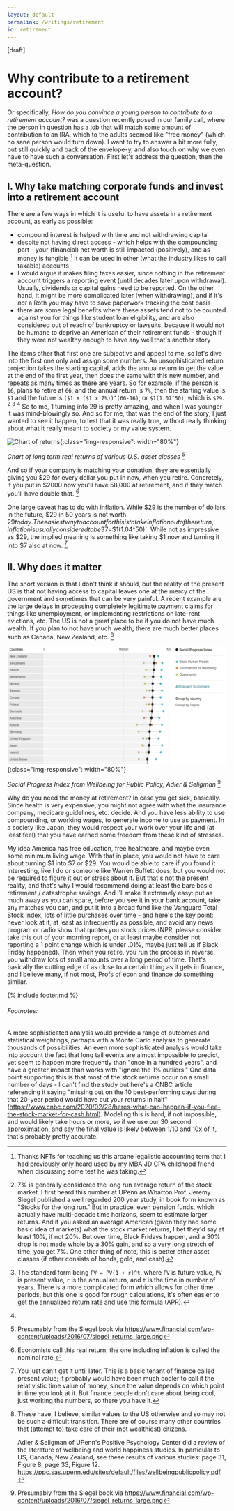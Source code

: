 ```yaml
---
layout: default
permalink: /writings/retirement
id: retirement
---
```


[draft]

# Why contribute to a retirement account?

Or specifically, _How do you convince a young person to contribute to a retirement account?_ was a question recently posed in our family call, where the person in question has a job that will match some amount of contribution to an IRA, which to the adults seemed like "free money" (which no sane person would turn down). I want to try to answer a bit more fully, but still quickly and back of the envelope-y, and also touch on why we even have to have such a conversation. First let's address the question, then the meta-question.

## I. Why take matching corporate funds and invest into a retirement account

There are a few ways in which it is useful to have assets in a retirement account, as early as possible:

- compound interest is helped with time and not withdrawing capital
- despite not having direct access - which helps with the compounding part - your (financial) net worth is still impacted (positively), and as money is fungible [^1] it can be used in other (what the industry likes to call taxable) accounts
- I would argue it makes filing taxes easier, since nothing in the retirement account triggers a reporting event (until decades later upon withdrawal). Usually, dividends or capital gains need to be reported. On the other hand, it might be more complicated later (when withdrawing), and if it's _not_ a Roth you may have to save paperwork tracking the cost basis
- there are some legal benefits where these assets tend not to be counted against you for things like student loan eligibility, and are also considered out of reach of bankruptcy or lawsuits, because it would not be humane to deprive an American of their retirement funds - though if they were not wealthy enough to have any well that's another story

The items other that first one are subjective and appeal to me, so let's dive into the first one only and assign some numbers. An unsophisticated return projection takes the starting capital, adds the annual return to get the value at the end of the first year, then does the same with this new number, and repeats as many times as there are years. So for example, if the person is `16`, plans to retire at `66`, and the annual return is `7%`, then the starting value is `$1` and the future is `($1 + ($1 x 7%))^(66-16)`, or `$1(1.07^50)`, which is `$29`. [^2] [^3] [^4] So to me, 1 turning into 29 is pretty amazing, and when I was younger it was mind-blowingly so. And so for me, that was the end of the story; I just wanted to see it happen, to test that it was really true, without really thinking about what it really meant to society or my value system.

![Chart of returns](https://www.financial.com/wp-content/uploads/2016/07/siegel_returns_large.png 'Chart of long term real returns of various U.S. asset classes'){:class="img-responsive": width="80%"}

_Chart of long term real returns of various U.S. asset classes_ [^10]

And so if your company is matching your donation, they are essentially giving you $29 for every dollar you put in now, when you retire. Concretely, if you put in $2000 now you'll have 58,000 at retirement, and if they match you'll have double that. [^6]

One large caveat has to do with inflation. While $29 is the number of dollars in the future, $29 in 50 years is not worth $29 today. The easiest way to account for this is to take inflation out of the return, inflation is usually considered to be 3% long run - though lately has been more like 2% - so take the long run return of 7% and subtract 3% and call `4%` the post-inflation return. [^5] Then the return becomes `$7=$1(1.04^50)`. While not as impressive as $29, the implied meaning is something like taking $1 now and turning it into $7 also at now. [^7]

## II. Why does it matter

The short version is that I don't think it should, but the reality of the present US is that not having access to capital leaves one at the mercy of the government and sometimes that can be very painful. A recent example are the large delays in processing completely legitimate payment claims for things like unemployment, or implementing restrictions on late-rent evictions, etc. The US is not a great place to be if you do not have much wealth. If you plan to not have much wealth, there are much better places such as Canada, New Zealand, etc. [^8]

![](/assets/img/retirement/spi.png 'Social Progress Index'){:class="img-responsive": width="80%"}

_Social Progress Index from Wellbeing for Public Policy, Adler & Seligman_ [^10]

Why do you need the money at retirement? In case you get sick, basically. Since health is very expensive, you might not agree with what the insurance company, medicare guidelines, etc. decide. And you have less ability to use compounding, or working wages, to generate income to use as payment. In a society like Japan, they would respect your work over your life and (at least feel) that you have earned some freedom from these kind of stresses.

My idea America has free education, free healthcare, and maybe even some minimum living wage. With that in place, you would not have to care about turning $1 into $7 or $29. You would be able to care if you found it interesting, like I do or someone like Warren Buffett does, but you would not be required to figure it out or stress about it. But that's not the present reality, and that's why I would recommend doing at least the bare basic retirement / catastrophe savings. And I'll make it extremely easy: put as much away as you can spare, before you see it in your bank account, take any matches you can, and put it into a broad fund like the Vanguard Total Stock Index, lots of little purchases over time - and here's the key point: never look at it, at least as infrequently as possible, and avoid any news program or radio show that quotes you stock prices (NPR, please consider take this out of your morning report, or at least maybe consider not reporting a 1 point change which is under .01%, maybe just tell us if Black Friday happened). Then when you retire, you run the process in reverse, you withdraw lots of small amounts over a long period of time. That's basically the cutting edge of as close to a certain thing as it gets in finance, and I believe many, if not most, Profs of econ and finance do something similar.

{% include footer.md %}

###### Footnotes:

[^1]: Thanks NFTs for teaching us this arcane legalistic accounting term that I had previously only heard used by my MBA JD CPA childhood friend when discussing some test he was taking.
[^2]: 7% is generally considered the long run average return of the stock market. I first heard this number at UPenn as Wharton Prof. Jeremy Siegel published a well regarded 200 year study, in book form known as "Stocks for the long run." But in practice, even pension funds, which actually have multi-decade time horizons, seem to estimate larger returns. And if you asked an average American (given they had some basic idea of markets) what the stock market returns, I bet they'd say at least 10%, if not 20%. But over time, Black Fridays happen, and a 30% drop is not made whole by a 30% gain, and so a very long stretch of time, you get 7%. One other thing of note, this is better other asset classes (if other consists of bonds, gold, and cash).
[^10]: Presumably from the Siegel book via <https://www.financial.com/wp-content/uploads/2016/07/siegel_returns_large.png>
[^3]: The standard form being `FV = PV(1 + r)^t`, where `FV` is future value, `PV` is present value, `r` is the annual return, and `t` is the time in number of years. There is a more complicated form which allows for other time periods, but this one is good for rough calculations, it's often easier to get the annualized return rate and use this formula (APR).
[^4]:

A more sophisticated analysis would provide a range of outcomes and statistical weightings, perhaps with a Monte Carlo analysis to generate thousands of possibilities. An even more sophisticated analysis would take into account the fact that long tail events are almost impossible to predict, yet seem to happen more frequently than "once in a hundred years", and have a greater impact than works with "ignore the 1% outliers." One data point supporting this is that most of the stock returns occur on a small number of days - I can't find the study but here's a CNBC article referencing it saying "missing out on the 10 best-performing days during that 20-year period would have cut your returns in half" (https://www.cnbc.com/2020/02/28/heres-what-can-happen-if-you-flee-the-stock-market-for-cash.html). Modeling this is hard, if not impossible, and would likely take hours or more, so if we use our 30 second approximation, and say the final value is likely between 1/10 and 10x of it, that's probably pretty accurate.

[^5]: `$58,000=$2,000 ( $29=$1(1.07^50) )`, `$116,000=$4,000 x $29`
[^6]: Economists call this real return, the one including inflation is called the nominal rate.
[^7]: You just can't get it until later. This is a basic tenant of finance called present value; it probably would have been much cooler to call it the relativistic time value of money, since the value depends on which point in time you look at it. But finance people don't care about being cool, just working the numbers, so there you have it.
[^8]:
    These have, I believe, similar values to the US otherwise and so may not be such a difficult transition. There are of course many other countries that (attempt to) take care of their (not wealthiest) citizens.

    Adler & Seligman of UPenn's Positive Psychology Center did a review of the literature of wellbeing and world happiness studies. In particular to US, Canada, New Zealand, see these results of various studies: page 31, Figure 8; page 33, Figure 12. <https://ppc.sas.upenn.edu/sites/default/files/wellbeingpublicpolicy.pdf>
